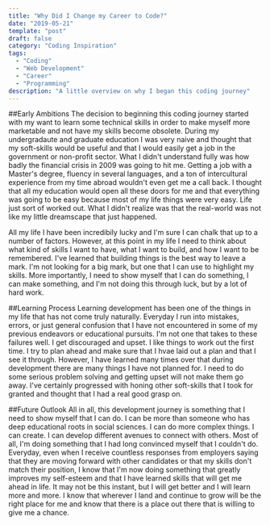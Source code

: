 ```yaml
---
title: "Why Did I Change my Career to Code?"
date: "2019-05-21"
template: "post"
draft: false
category: "Coding Inspiration"
tags:
  - "Coding"
  - "Web Development"
  - "Career"
  - "Programming"
description: "A little overview on why I began this coding journey"
---
```


##Early Ambitions
The decision to beginning this coding journey started with my want to learn some technical skills in order to make myself more marketable and not have my skills become obsolete. During my undergradaute and graduate education I was very naive and thought that my soft-skills would be useful and that I would easily get a job in the government or non-profit sector. What I didn't understand fully was how badly the financial crisis in 2009 was going to hit me. Getting a job with a Master's degree, fluency in several languages, and a ton of intercultural experience from my time abroad wouldn't even get me a call back. I thought that all my education would open all these doors for me and that everything was going to be easy because most of my life things were very easy. Life just sort of worked out. What I didn't realize was that the real-world was not like my little dreamscape that just happened.

All my life I have been incredibily lucky and I'm sure I can chalk that up to a number of factors. However, at this point in my life I need to think about what kind of skills I want to have, what I want to build, and how I want to be remembered. I've learned that building things is the best way to leave a mark. I'm not looking for a big mark, but one that I can use to highlight my skills. More importantly, I need to show myself that I can do something, I can make something, and I'm not doing this through luck, but by a lot of hard work.

##Learning Process
Learning development has been one of the things in my life that has not come truly naturally. Everyday I run into mistakes, errors, or just general confusion that I have not encountered in some of my previous endeavors or educational pursuits. I'm not one that takes to these failures well. I get discouraged and upset. I like things to work out the first time. I try to plan ahead and make sure that I hvae laid out a plan and that I see it through. However, I have learned many times over that during development there are many things I have not planned for. I need to do some serious problem solving and getting upset will not make them go away. I've certainly progressed with honing other soft-skills that I took for granted and thought that I had a real good grasp on.

##Future Outlook
All in all, this development journey is something that I need to show myself that I can do. I can be more than someone who has deep educational roots in social sciences. I can do more complex things. I can create. I can develop different avenues to connect with others. Most of all, I'm doing something that I had long convinced myself that I couldn't do. Everyday, even when I receive countless responses from employers saying that they are moving forward with other candidates or that my skills don't match their position, I know that I'm now doing something that greatly improves my self-esteem and that I have learned skills that will get me ahead in life. It may not be this instant, but I will get better and I will learn more and more. I know that wherever I land and continue to grow will be the right place for me and know that there is a place out there that is willing to give me a chance.
